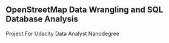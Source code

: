 ## OpenStreetMap Data Wrangling and SQL Database Analysis
Project For Udacity Data Analyst Nanodegree
